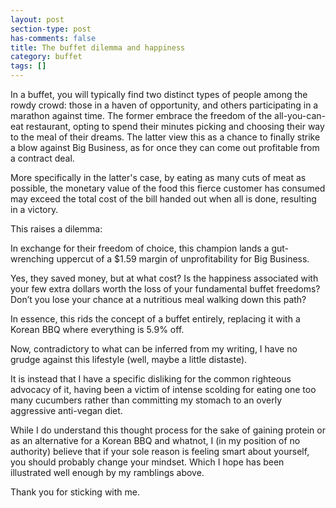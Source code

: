 ```yaml
---
layout: post
section-type: post
has-comments: false
title: The buffet dilemma and happiness
category: buffet
tags: []
---
```


In a buffet, you will typically find two distinct types of people among the rowdy crowd: those in a haven of opportunity, and others participating in a marathon against time. The former embrace the freedom of the all-you-can-eat restaurant, opting to spend their minutes picking and choosing their way to the meal of their dreams. The latter view this as a chance to finally strike a blow against Big Business, as for once they can come out profitable from a contract deal. 

More specifically in the latter's case, by eating as many cuts of meat as possible, the monetary value of the food this fierce customer has consumed may exceed the total cost of the bill handed out when all is done, resulting in a victory. 

This raises a dilemma:

In exchange for their freedom of choice, this champion lands a gut-wrenching uppercut of a $1.59 margin of unprofitability for Big Business. 

Yes, they saved money, but at what cost? Is the happiness associated with your few extra dollars worth the loss of your fundamental buffet freedoms? Don’t you lose your chance at a nutritious meal walking down this path? 

In essence, this rids the concept of a buffet entirely, replacing it with a Korean BBQ where everything is 5.9% off.

Now, contradictory to what can be inferred from my writing, I have no grudge against this lifestyle (well, maybe a little distaste). 

It is instead that I have a specific disliking for the common righteous advocacy of it, having been a victim of intense scolding for eating one too many cucumbers rather than committing my stomach to an overly aggressive anti-vegan diet. 

While I do understand this thought process for the sake of gaining protein or as an alternative for a Korean BBQ and whatnot, I (in my position of no authority) believe that if your sole reason is feeling smart about yourself, you should probably change your mindset. Which I hope has been illustrated well enough by my ramblings above. 

Thank you for sticking with me.

